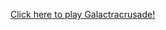 <a href="[http://link.to.my.jar](https://github.com/League-level2-student/league-level2-game-Gryffin2021/raw/master/Galactracrusade.jar)https://github.com/League-level2-student/league-level2-game-Gryffin2021/raw/master/Galactracrusade.jar">Click here to play Galactracrusade!</a>
